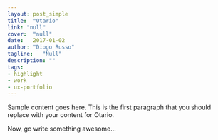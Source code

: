 ```yaml
---
layout: post_simple
title:  "Otario"
link: "null"
cover:  "null"
date:   2017-01-02
author: "Diogo Russo"
tagline:   "Null"
description: ""
tags:
- highlight
- work
- ux-portfolio
---
```

 
Sample content goes here. This is the first paragraph that you should replace with your content for Otario.
 
Now, go write something awesome...
